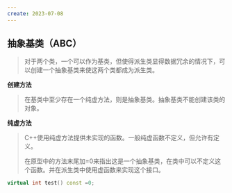 ```yaml
---
create: 2023-07-08
---
```

## 抽象基类（ABC）

> 对于两个类，一个可以作为基类，但使得派生类显得数据冗余的情况下，可以创建一个抽象基类来使这两个类都成为派生类。

**创建方法**

> 在基类中至少存在一个纯虚方法，则是抽象基类。抽象基类不能创建该类的对象。

**纯虚方法**

> C++使用纯虚方法提供未实现的函数。一般纯虚函数不定义，但允许有定义。
>
> 在原型中的方法末尾加=0来指出这是一个抽象基类，在类中可以不定义这个函数。并在派生类中使用虚函数来实现这个接口。

```c++
virtual int test() const =0;
```

